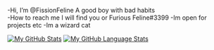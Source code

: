 -Hi, I’m @FissionFeline A good boy with bad habits \
-How to reach me I will find you or Furious Feline#3399
-Im open for projects etc
-Im a wizard cat



[![My GitHub Stats](https://github-readme-stats.vercel.app/api/?username=FissionFeline&count_private=true&theme=tokyonight&showicons=true)]() [![My GitHub Language Stats](https://github-readme-stats.vercel.app/api/top-langs/?username=FissionFeline&langs_count=5&theme=tokyonight)]()
















<!---
FissionFeline/FissionFeline is a ✨ special ✨ repository because its `README.md` (this file) appears on your GitHub profile.
You can click the Preview link to take a look at your changes.
--->

